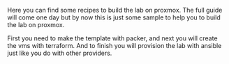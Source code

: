 Here you can find some recipes to build the lab on proxmox.
The full guide will come one day but by now this is just some sample to help you to build the lab on proxmox.

First you need to make the template with packer, and next you will create the vms with terraform.
And to finish you will provision the lab with ansible just like you do with other providers.